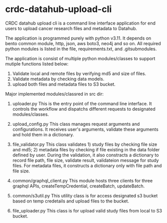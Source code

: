 # crdc-datahub-upload-cli
CRDC datahub upload cli is a command line interface application for end users to upload cancer research files and metadata to Datahub.

The application is programmed purely with python v3.11.  It depends on bento common module, http, json, aws boto3, neo4j and so on. All required python modules is listed in the file, requirements.txt, and .gitsubmodules.

The application is consist of multiple python modules/classes to support mutiple functions listed below:

1) Validate local and remote files by verifying md5 and size of files.
2) Validate metadata by checking data models.
3) upload both files and metadata files to S3 bucket.

Major implemented modules/classred in src dir:
1) uploader.py
    This is the entry point of the command line interface.  It controls the workflow and dispatchs different requests to designated modules/classes.

2) upload_config.py
    This class manages request arguments and configurations.  It receives user's arguments, validate these arguments and hold them in a dictionary.

3) file_validator.py
    This class validates 1) study files by checking file size and md5; 2) metadata files by checking if file existing in the data folder defined by user.
    During the validation, it also constracts a dictionary to record file path, file size, validate result, validateion message for study files.  For metadata files, it constructs a dictionary only with file path and file size.

4) common/graphql_client.py
    This module hosts three clients for three graphql APIs, createTempCredential, createBatch, updateBatch.

5) common/s3util.py
    This utility class is for access designated s3 bucket based on temp credetails and upload files to the bucket.

6) file_uploader.py
    This class is for upload valid study files from local to S3 bucket.




